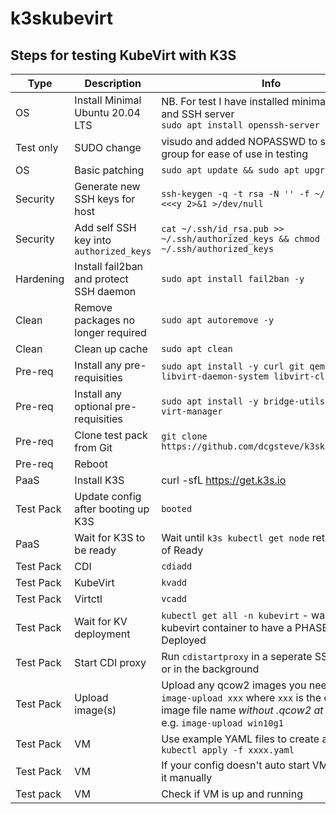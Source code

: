 # k3skubevirt

## Steps for testing KubeVirt with K3S

| Type       | Description                                    | Info |
| ---------- | ---------------------------------------------- | ---------------------------------------------------------------------------------------- |
| OS         | Install Minimal Ubuntu 20.04 LTS               | NB. For test I have installed minimal Desktop and SSH server<br>`sudo apt install openssh-server` |
| Test only  | SUDO change                                    | visudo and added NOPASSWD to sudo'ers group for ease of use in testing |
| OS         | Basic patching                                 | `sudo apt update && sudo apt upgrade -y` |
| Security   | Generate new SSH keys for host                 | `ssh-keygen -q -t rsa -N '' -f ~/.ssh/id_rsa <<<y 2>&1 >/dev/null` |
| Security   | Add self SSH key into `authorized_keys`        | `cat ~/.ssh/id_rsa.pub >> ~/.ssh/authorized_keys && chmod 600 ~/.ssh/authorized_keys` |
| Hardening  | Install fail2ban and protect SSH daemon        | `sudo apt install fail2ban -y` |
| Clean      | Remove packages no longer required             | `sudo apt autoremove -y` |
| Clean      | Clean up cache                                 | `sudo apt clean` |
| Pre-req    | Install any pre-requisities                    | `sudo apt install -y curl git qemu-kvm libvirt-daemon-system libvirt-clients` |
| Pre-req    | Install any optional pre-requisities           | `sudo apt install -y bridge-utils virtinst virt-manager` |
| Pre-req    | Clone test pack from Git                       | `git clone https://github.com/dcgsteve/k3skubevirt.git`
| Pre-req    | Reboot                                         | |
| PaaS       | Install K3S                                    | curl -sfL https://get.k3s.io | sh - |
| Test Pack  | Update config after booting up K3S             | `booted` |
| PaaS       | Wait for K3S to be ready                       | Wait until `k3s kubectl get node` returns Status of Ready |
| Test Pack  | CDI                                            | `cdiadd` |
| Test Pack  | KubeVirt                                       | `kvadd` |
| Test Pack  | Virtctl                                        | `vcadd` |
| Test Pack  | Wait for KV deployment                         | `kubectl get all -n kubevirt` - wait for main kubevirt container to have a PHASE of Deployed|
| Test Pack  | Start CDI proxy                                | Run `cdistartproxy` in a seperate SSH session or in the background |
| Test Pack  | Upload image(s)                                | Upload any qcow2 images you need using `image-upload xxx` where `xxx` is the qcow2 image file name *without .qcow2 at the end*, e.g. `image-upload win10g1` |
| Test Pack  | VM | Use example YAML files to create a VM with `kubectl apply -f xxxx.yaml` |
| Test Pack  | VM | If your config doesn't auto start VM then start it manually | `virtctl start xxx` |
| Test pack  | VM | Check if VM is up and running | 
